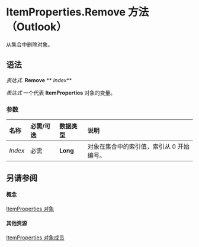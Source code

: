 
# ItemProperties.Remove 方法 （Outlook）

从集合中删除对象。


## 语法

 _表达式_. **Remove** ** _Index_**

 _表达式_ 一个代表 **ItemProperties** 对象的变量。


### 参数



|**名称**|**必需/可选**|**数据类型**|**说明**|
|:-----|:-----|:-----|:-----|
| _Index_|必需|**Long**|对象在集合中的索引值，索引从 0 开始编号。|

## 另请参阅


#### 概念


[ItemProperties 对象](34a110ed-6617-72da-1e98-a9773c705b40.md)
#### 其他资源


[ItemProperties 对象成员](9c18dfa4-b0df-0a01-cac8-cb4ef7a4f2b5.md)